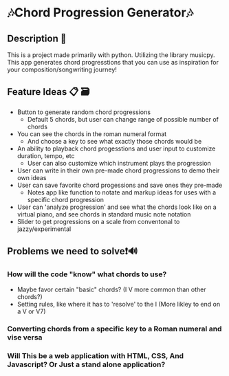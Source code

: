 # 🎶Chord Progression Generator🎶
## Description 🎵
  This is a project made primarily with python. Utilizing the library musicpy. This app generates chord progresstions that you can use as inspiration for your composition/songwriting journey!
## Feature Ideas 📋 🗃️
- Button to generate random chord progressions
  - Default 5 chords, but user can change range of possible number of chords  
- You can see the chords in the roman numeral format  
  - And choose a key to see what exactly those chords would be  
- An ability to playback chord progesstions and user input to customize duration, tempo, etc
  - User can also customize which instrument plays the progression
- User can write in their own pre-made chord progressions to demo their own ideas
- User can save favorite chord progessions and save ones they pre-made
  - Notes app like function to notate and markup ideas for uses with a specific chord progression
- User can 'analyze progression' and see what the chords look like on a virtual piano, and see chords in standard music note notation
- Slider to get progressions on a scale from conventonal to jazzy/experimental
## Problems we need to solve❗🔊 
### How will the code "know" what chords to use?
  - Maybe favor certain "basic" chords? (I V more common than other chords?)
  - Setting rules, like where it has to 'resolve' to the I (More likley to end on a V or V7)
### Converting chords from a specific key to a Roman numeral and vise versa
### Will This be a web application with HTML, CSS, And Javascript? Or Just a stand alone application?

